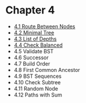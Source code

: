# Chapter 4

- [4.1 Route Between Nodes](./01/)
- [4.2 Minimal Tree](./02/)
- [4.3 List of Depths](./03/)
- [4.4 Check Balanced](./04/)
- 4.5 Validate BST
- 4.6 Successor
- 4.7 Build Order
- 4.8 First Common Ancestor
- 4.9 BST Sequences
- 4.10 Check Subtree
- 4.11 Random Node
- 4.12 Paths with Sum
